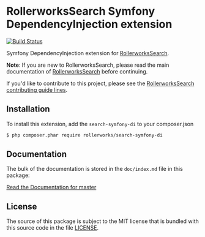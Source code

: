 RollerworksSearch Symfony DependencyInjection extension
========================================================

[![Build Status](https://secure.travis-ci.org/rollerworks/rollerworks-search-symfony-di.png?branch=master)](http://travis-ci.org/rollerworks/rollerworks-search-symfony-di)

Symfony DependencyInjection  extension for [RollerworksSearch][1].

**Note**: If you are new to RollerworksSearch, please read the main documentation
of [RollerworksSearch][1] before continuing.

If you'd like to contribute to this project, please see the [RollerworksSearch contributing guide lines][2].

Installation
------------

To install this extension, add the `search-symfony-di` to your composer.json

```bash
$ php composer.phar require rollerworks/search-symfony-di
```

Documentation
-------------

The bulk of the documentation is stored in the `doc/index.md`
file in this package:

[Read the Documentation for master](https://github.com/rollerworks/rollerworks-symfony-di/blob/master/doc/index.md)

License
-------

The source of this package is subject to the MIT license that is bundled
with this source code in the file [LICENSE](LICENSE).

[1]: https://github.com/rollerworks/RollerworksSearch
[2]: https://github.com/rollerworks/RollerworksSearch#contributing
